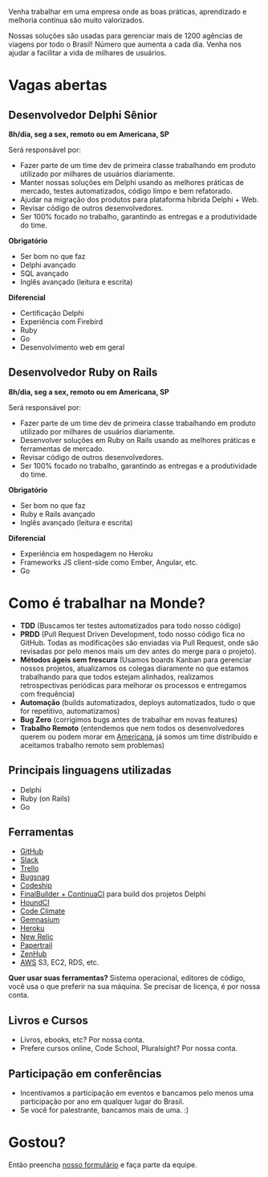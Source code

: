 Venha trabalhar em uma empresa onde as boas práticas, aprendizado e melhoria contínua são muito valorizados. 

Nossas soluções são usadas para gerenciar mais de 1200 agências de viagens por todo o Brasil! Número que aumenta a cada dia. Venha nos ajudar a facilitar a vida de milhares de usuários.

Vagas abertas
=============

Desenvolvedor Delphi Sênior
---------------------------
**8h/dia, seg a sex, remoto ou em Americana, SP**

Será responsável por:

- Fazer parte de um time dev de primeira classe trabalhando em produto utilizado por milhares de usuários diariamente.
- Manter nossas soluções em Delphi usando as melhores práticas de mercado, testes automatizados, código limpo e bem refatorado.
- Ajudar na migração dos produtos para plataforma híbrida Delphi + Web.
- Revisar código de outros desenvolvedores.
- Ser 100% focado no trabalho, garantindo as entregas e a produtividade do time.

**Obrigatório**

- Ser bom no que faz
- Delphi avançado
- SQL avançado
- Inglês avançado (leitura e escrita)

**Diferencial**

- Certificação Delphi
- Experiência com Firebird
- Ruby
- Go
- Desenvolvimento web em geral

Desenvolvedor Ruby on Rails
---------------------------
**8h/dia, seg a sex, remoto ou em Americana, SP**

Será responsável por:

- Fazer parte de um time dev de primeira classe trabalhando em produto utilizado por milhares de usuários diariamente.
- Desenvolver soluções em Ruby on Rails usando as melhores práticas e ferramentas de mercado.
- Revisar código de outros desenvolvedores.
- Ser 100% focado no trabalho, garantindo as entregas e a produtividade do time.

**Obrigatório**

- Ser bom no que faz
- Ruby e Rails avançado
- Inglês avançado (leitura e escrita)

**Diferencial**
- Experiência em hospedagem no Heroku
- Frameworks JS client-side como Ember, Angular, etc.
- Go

Como é trabalhar na Monde?
==========================
- **TDD** (Buscamos ter testes automatizados para todo nosso código)
- **PRDD** (Pull Request Driven Development, todo nosso código fica no GitHub. Todas as modificações são enviadas via Pull Request, onde são revisadas por pelo menos mais um dev antes do merge para o projeto).
- **Métodos ágeis sem frescura** (Usamos boards Kanban para gerenciar nossos projetos, atualizamos os colegas diaramente no que estamos trabalhando para que todos estejam alinhados, realizamos retrospectivas periódicas para melhorar os processos e entregamos com frequência)
- **Automação** (builds automatizados, deploys automatizados, tudo o que for repetitivo, automatizamos)
- **Bug Zero** (corrigimos bugs antes de trabalhar em novas features)
- **Trabalho Remoto** (entendemos que nem todos os desenvolvedores querem ou podem morar em [Americana](http://pt.wikipedia.org/wiki/Americana), já somos um time distribuído e aceitamos trabalho remoto sem problemas)

Principais linguagens utilizadas
----------------
- Delphi
- Ruby (on Rails)
- Go

Ferramentas
------------------
- [GitHub](https://github.com/)
- [Slack](https://slack.com)
- [Trello](https://trello.com/)
- [Bugsnag](https://bugsnag.com/)
- [Codeship](https://codeship.com/)
- [FinalBuilder + ContinuaCI](https://www.finalbuilder.com/continua-ci) para build dos projetos Delphi
- [HoundCI](https://houndci.com) 
- [Code Climate](https://codeclimate.com) 
- [Gemnasium](https://gemnasium.com) 
- [Heroku](https://www.heroku.com)
- [New Relic](http://newrelic.com/)
- [Papertrail](https://papertrailapp.com/)
- [ZenHub](https://www.zenhub.io/)
- [AWS](http://aws.amazon.com/pt/) S3, EC2, RDS, etc.

**Quer usar suas ferramentas?** Sistema operacional, editores de código, você usa o que preferir na sua máquina. Se precisar de licença, é por nossa conta.

Livros e Cursos
------
- Livros, ebooks, etc? Por nossa conta.
- Prefere cursos online, Code School, Pluralsight? Por nossa conta.

Participação em conferências
-------
- Incentivamos a participação em eventos e bancamos pelo menos uma participação por ano em qualquer lugar do Brasil.
- Se você for palestrante, bancamos mais de uma. :)

Gostou?
=======
Então preencha [nosso formulário](http://trabalhe-conosco.monde.com.br) e faça parte da equipe.
